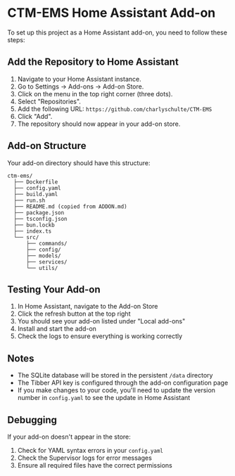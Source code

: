 # CTM-EMS Home Assistant Add-on

To set up this project as a Home Assistant add-on, you need to follow these steps:

## Add the Repository to Home Assistant

1. Navigate to your Home Assistant instance.
2. Go to Settings → Add-ons → Add-on Store.
3. Click on the menu in the top right corner (three dots).
4. Select "Repositories".
5. Add the following URL: `https://github.com/charlyschulte/CTM-EMS`
6. Click "Add".
7. The repository should now appear in your add-on store.

## Add-on Structure

Your add-on directory should have this structure:
```
ctm-ems/
  ├── Dockerfile
  ├── config.yaml
  ├── build.yaml
  ├── run.sh
  ├── README.md (copied from ADDON.md)
  ├── package.json
  ├── tsconfig.json
  ├── bun.lockb
  ├── index.ts
  └── src/
      ├── commands/
      ├── config/
      ├── models/
      ├── services/
      └── utils/
```

## Testing Your Add-on

1. In Home Assistant, navigate to the Add-on Store
2. Click the refresh button at the top right
3. You should see your add-on listed under "Local add-ons"
4. Install and start the add-on
5. Check the logs to ensure everything is working correctly

## Notes

- The SQLite database will be stored in the persistent `/data` directory
- The Tibber API key is configured through the add-on configuration page
- If you make changes to your code, you'll need to update the version number in `config.yaml` to see the update in Home Assistant

## Debugging

If your add-on doesn't appear in the store:
1. Check for YAML syntax errors in your `config.yaml`
2. Check the Supervisor logs for error messages
3. Ensure all required files have the correct permissions
